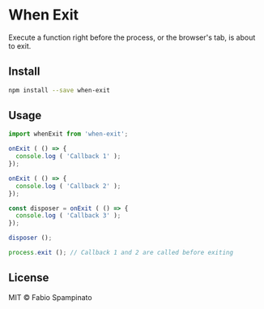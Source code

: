 # When Exit

Execute a function right before the process, or the browser's tab, is about to exit.

## Install

```sh
npm install --save when-exit
```

## Usage

```ts
import whenExit from 'when-exit';

onExit ( () => {
  console.log ( 'Callback 1' );
});

onExit ( () => {
  console.log ( 'Callback 2' );
});

const disposer = onExit ( () => {
  console.log ( 'Callback 3' );
});

disposer ();

process.exit (); // Callback 1 and 2 are called before exiting
```

## License

MIT © Fabio Spampinato
